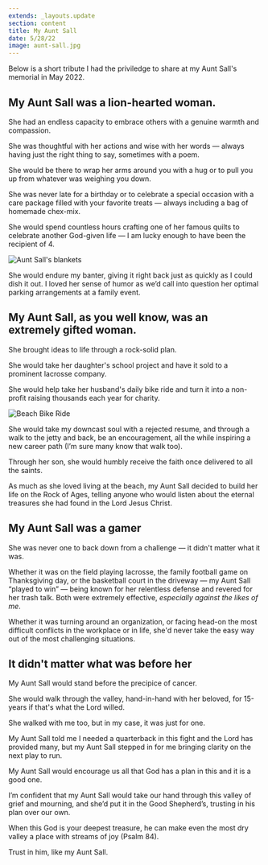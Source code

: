 ```yaml
---
extends: _layouts.update
section: content
title: My Aunt Sall
date: 5/28/22
image: aunt-sall.jpg
---
```


<x-blockquote class="font-mono">
    <div>Below is a short tribute I had the priviledge to share at my Aunt Sall's memorial in May 2022.</div>
</x-blockquote>

## My Aunt Sall was a lion-hearted woman.

She had an endless capacity to embrace others with a genuine warmth and compassion.

She was thoughtful with her actions and wise with her words — always having just the right thing to say, sometimes with a poem.

She would be there to wrap her arms around you with a hug or to pull you up from whatever was weighing you down.

She was never late for a birthday or to celebrate a special occasion with a care package filled with your favorite treats — always including a bag of homemade chex-mix. 

She would spend countless hours crafting one of her famous quilts to celebrate another God-given life — I am lucky enough to have been the recipient of 4.

<img alt="Aunt Sall's blankets" src="/assets/images/blankets.jpg" />

She would endure my banter, giving it right back just as quickly as I could dish it out. I loved her sense of humor as we’d call into question her optimal parking arrangements at a family event.

## My Aunt Sall, as you well know, was an extremely gifted woman. 

She brought ideas to life through a rock-solid plan.

She would take her daughter's school project and have it sold to a prominent lacrosse company. 

She would help take her husband's daily bike ride and turn it into a non-profit raising thousands each year for charity. 

<img alt="Beach Bike Ride" src="/assets/images/bbr.jpg" />

She would take my downcast soul with a rejected resume, and through a walk to the jetty and back, be an encouragement, all the while inspiring a new career path (I’m sure many know that walk too). 

Through her son, she would humbly receive the faith once delivered to all the saints. 

As much as she loved living at the beach, my Aunt Sall decided to build her life on the Rock of Ages, telling anyone who would listen about the eternal treasures she had found in the Lord Jesus Christ.

## My Aunt Sall was a gamer

She was never one to back down from a challenge — it didn't matter what it was.

Whether it was on the field playing lacrosse, the family football game on Thanksgiving day, or the basketball court in the driveway — my Aunt Sall “played to win” — being known for her relentless defense and revered for her trash talk. Both were extremely effective, *especially against the likes of me*.

Whether it was turning around an organization, or facing head-on the most difficult conflicts in the workplace or in life, she'd never take the easy way out of the most challenging situations.

## It didn't matter what was before her

My Aunt Sall would stand before the precipice of cancer.

She would walk through the valley, hand-in-hand with her beloved, for 15-years if that's what the Lord willed.

She walked with me too, but in my case, it was just for one.

My Aunt Sall told me I needed a quarterback in this fight and the Lord has provided many, but my Aunt Sall stepped in for me bringing clarity on the next play to run.

My Aunt Sall would encourage us all that God has a plan in this and it is a good one. 

I’m confident that my Aunt Sall would take our hand through this valley of grief and mourning, and she’d put it in the Good Shepherd’s, trusting in his plan over our own. 

When this God is your deepest treasure, he can make even the most dry valley a place with streams of joy (Psalm 84). 

Trust in him, like my Aunt Sall. 
